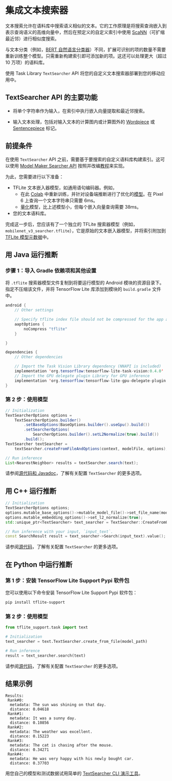 # 集成文本搜索器

文本搜索允许在语料库中搜索语义相似的文本。它的工作原理是将搜索查询嵌入到表示查询语义的高维向量中，然后在预定义的自定义索引中使用 [ScaNN](https://github.com/google-research/google-research/tree/master/scann)（可扩缩最近邻）进行相似度搜索。

与文本分类（例如，[BERT 自然语言分类器](https://www.tensorflow.org/lite/inference_with_metadata/task_library/bert_nl_classifier)）不同，扩展可识别的项的数量不需要重新训练整个模型。只需重新构建索引即可添加新的项。这还可以处理更大（超过 10 万项）的语料库。

使用 Task Library `TextSearcher` API 将您的自定义文本搜索器部署到您的移动应用中。

## TextSearcher API 的主要功能

- 将单个字符串作为输入，在索引中执行嵌入向量提取和最近邻搜索。

- 输入文本处理，包括对输入文本的计算图内或计算图外的 [Wordpiece](https://github.com/tensorflow/tflite-support/blob/master/tensorflow_lite_support/cc/text/tokenizers/bert_tokenizer.h) 或 [Sentencepiece](https://github.com/tensorflow/tflite-support/blob/master/tensorflow_lite_support/cc/text/tokenizers/sentencepiece_tokenizer.h) 标记。

## 前提条件

在使用 `TextSearcher` API 之前，需要基于要搜索的自定义语料库构建索引。这可以使用 [Model Maker Searcher API](https://www.tensorflow.org/lite/api_docs/python/tflite_model_maker/searcher) 按照并改编[教程](https://www.tensorflow.org/lite/models/modify/model_maker/text_searcher)来实现。

为此，您需要进行以下准备：

- TFLite 文本嵌入器模型，如通用语句编码器。例如，
    - 在此 [Colab](https://github.com/tensorflow/tflite-support/blob/master/tensorflow_lite_support/examples/colab/on_device_text_to_image_search_tflite.ipynb) 中重新训练，并针对设备端推断进行了优化的[模型](https://storage.googleapis.com/download.tensorflow.org/models/tflite_support/searcher/text_to_image_blogpost/text_embedder.tflite)。在 Pixel 6 上查询一个文本字符串只需要 6ms。
    - [量化](https://tfhub.dev/google/lite-model/universal-sentence-encoder-qa-ondevice/1)模型，比上述模型小，但每个嵌入向量查询需要 38ms。
- 您的文本语料库。

完成这一步后，您应该有了一个独立的 TFLite 搜索器模型（例如，`mobilenet_v3_searcher.tflite`），它是原始的文本嵌入器模型，并将索引附加到 [TFLite 模型元数据](https://www.tensorflow.org/lite/models/convert/metadata)中。

## 用 Java 运行推断

### 步骤 1：导入 Gradle 依赖项和其他设置

将 `.tflite` 搜索器模型文件复制到将要运行模型的 Android 模块的资源目录下。指定不压缩该文件，并将 TensorFlow Lite 库添加到模块的 `build.gradle` 文件中。

```java
android {
    // Other settings

    // Specify tflite index file should not be compressed for the app apk
    aaptOptions {
        noCompress "tflite"
    }

}

dependencies {
    // Other dependencies

    // Import the Task Vision Library dependency (NNAPI is included)
    implementation 'org.tensorflow:tensorflow-lite-task-vision:0.4.0'
    // Import the GPU delegate plugin Library for GPU inference
    implementation 'org.tensorflow:tensorflow-lite-gpu-delegate-plugin:0.4.0'
}
```

### 第 2 步：使用模型

```java
// Initialization
TextSearcherOptions options =
    TextSearcherOptions.builder()
        .setBaseOptions(BaseOptions.builder().useGpu().build())
        .setSearcherOptions(
            SearcherOptions.builder().setL2Normalize(true).build())
        .build();
TextSearcher textSearcher =
    textSearcher.createFromFileAndOptions(context, modelFile, options);

// Run inference
List<NearestNeighbor> results = textSearcher.search(text);
```

请参阅[源代码和 Javadoc](https://github.com/tensorflow/tflite-support/blob/master/tensorflow_lite_support/java/src/java/org/tensorflow/lite/task/text/searcher/TextSearcher.java)，了解有关配置 `TextSearcher` 的更多选项。

## 用 C++ 运行推断

```c++
// Initialization
TextSearcherOptions options;
options.mutable_base_options()->mutable_model_file()->set_file_name(model_path);
options.mutable_embedding_options()->set_l2_normalize(true);
std::unique_ptr<TextSearcher> text_searcher = TextSearcher::CreateFromOptions(options).value();

// Run inference with your input, `input_text`.
const SearchResult result = text_searcher->Search(input_text).value();
```

请参阅[源代码](https://github.com/tensorflow/tflite-support/blob/master/tensorflow_lite_support/cc/task/text/text_searcher.h)，了解有关配置 `TextSearcher` 的更多选项。

## 在 Python 中运行推断

### 第 1 步：安装 TensorFlow Lite Support Pypi 软件包

您可以使用以下命令安装 TensorFlow Lite Support Pypi 软件包：

```sh
pip install tflite-support
```

### 第 2 步：使用模型

```python
from tflite_support.task import text

# Initialization
text_searcher = text.TextSearcher.create_from_file(model_path)

# Run inference
result = text_searcher.search(text)
```

请参阅[源代码](https://github.com/tensorflow/tflite-support/blob/master/tensorflow_lite_support/python/task/text/text_searcher.py)，了解有关配置 `TextSearcher` 的更多选项。

## 结果示例

```
Results:
 Rank#0:
  metadata: The sun was shining on that day.
  distance: 0.04618
 Rank#1:
  metadata: It was a sunny day.
  distance: 0.10856
 Rank#2:
  metadata: The weather was excellent.
  distance: 0.15223
 Rank#3:
  metadata: The cat is chasing after the mouse.
  distance: 0.34271
 Rank#4:
  metadata: He was very happy with his newly bought car.
  distance: 0.37703
```

用您自己的模型和测试数据试用简单的 [TextSearcher CLI 演示工具](https://github.com/tensorflow/tflite-support/tree/master/tensorflow_lite_support/examples/task/text/desktop#textsearcher)。
